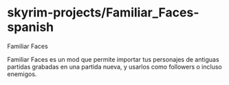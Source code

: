 # skyrim-projects/Familiar_Faces-spanish
Familiar Faces

Familiar Faces es un mod que permite importar tus personajes de antiguas partidas grabadas en una partida nueva, y usarlos como followers o incluso enemigos.